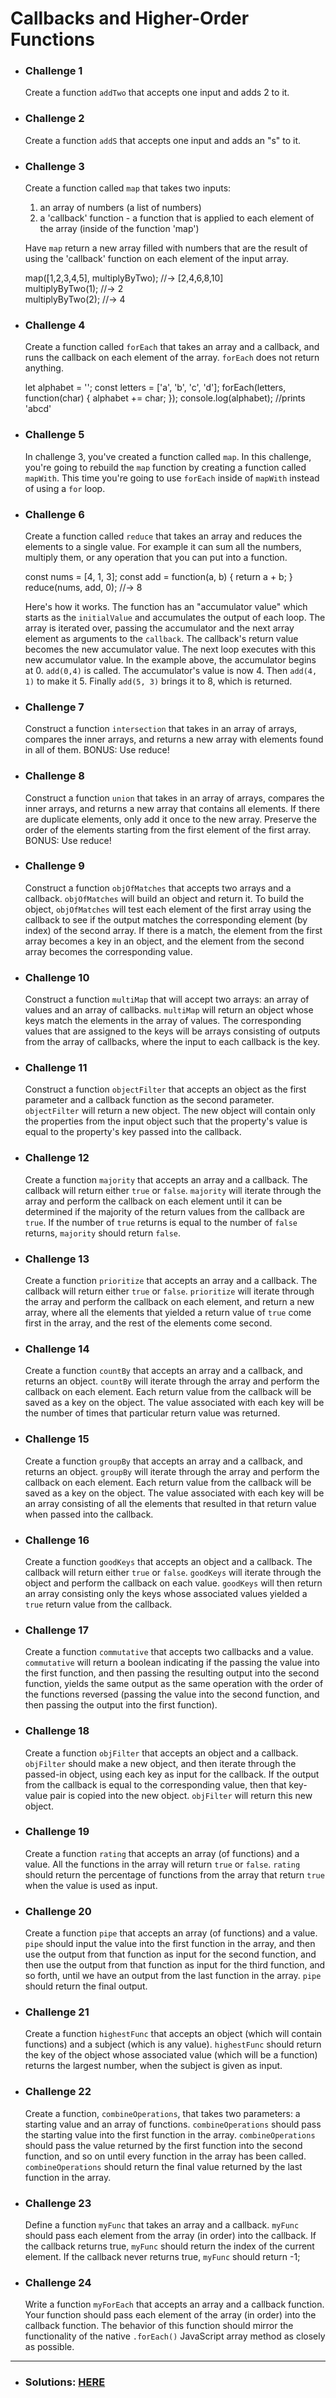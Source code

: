 # Callbacks and Higher-Order Functions

- ### Challenge 1

  Create a function `addTwo` that accepts one input and adds 2 to it.

- ### Challenge 2

  Create a function `addS` that accepts one input and adds an "s" to it.

- ### Challenge 3

  Create a function called `map` that takes two inputs:

  1.  an array of numbers (a list of numbers)
  2.  a 'callback' function - a function that is applied to each element of the array (inside of the function 'map')

  Have `map` return a new array filled with numbers that are the result of using the 'callback' function on each element of the input array.

  map([1,2,3,4,5], multiplyByTwo); //-> [2,4,6,8,10]  
  multiplyByTwo(1); //-> 2  
  multiplyByTwo(2); //-> 4

- ### Challenge 4

  Create a function called `forEach` that takes an array and a callback, and runs the callback on each element of the array. `forEach` does not return anything.

  let alphabet = '';
  const letters = ['a', 'b', 'c', 'd'];
  forEach(letters, function(char) {
  alphabet += char;
  });
  console.log(alphabet); //prints 'abcd'

- ### Challenge 5

  In challenge 3, you've created a function called `map`. In this challenge, you're going to rebuild the `map` function by creating a function called `mapWith`. This time you're going to use `forEach` inside of `mapWith` instead of using a `for` loop.

- ### Challenge 6

  Create a function called `reduce` that takes an array and reduces the elements to a single value. For example it can sum all the numbers, multiply them, or any operation that you can put into a function.

  const nums = [4, 1, 3];
  const add = function(a, b) { return a + b; }
  reduce(nums, add, 0); //-> 8

  Here's how it works. The function has an "accumulator value" which starts as the `initialValue` and accumulates the output of each loop. The array is iterated over, passing the accumulator and the next array element as arguments to the `callback`. The callback's return value becomes the new accumulator value. The next loop executes with this new accumulator value. In the example above, the accumulator begins at 0. `add(0,4)` is called. The accumulator's value is now 4. Then `add(4, 1)` to make it 5. Finally `add(5, 3)` brings it to 8, which is returned.

- ### Challenge 7

  Construct a function `intersection` that takes in an array of arrays, compares the inner arrays, and returns a new array with elements found in all of them. BONUS: Use reduce!

- ### Challenge 8

  Construct a function `union` that takes in an array of arrays, compares the inner arrays, and returns a new array that contains all elements. If there are duplicate elements, only add it once to the new array. Preserve the order of the elements starting from the first element of the first array. BONUS: Use reduce!

- ### Challenge 9

  Construct a function `objOfMatches` that accepts two arrays and a callback. `objOfMatches` will build an object and return it. To build the object, `objOfMatches` will test each element of the first array using the callback to see if the output matches the corresponding element (by index) of the second array. If there is a match, the element from the first array becomes a key in an object, and the element from the second array becomes the corresponding value.

- ### Challenge 10

  Construct a function `multiMap` that will accept two arrays: an array of values and an array of callbacks. `multiMap` will return an object whose keys match the elements in the array of values. The corresponding values that are assigned to the keys will be arrays consisting of outputs from the array of callbacks, where the input to each callback is the key.

- ### Challenge 11

  Construct a function `objectFilter` that accepts an object as the first parameter and a callback function as the second parameter. `objectFilter` will return a new object. The new object will contain only the properties from the input object such that the property's value is equal to the property's key passed into the callback.

- ### Challenge 12

  Create a function `majority` that accepts an array and a callback. The callback will return either `true` or `false`. `majority` will iterate through the array and perform the callback on each element until it can be determined if the majority of the return values from the callback are `true`. If the number of `true` returns is equal to the number of `false` returns, `majority` should return `false`.

- ### Challenge 13

  Create a function `prioritize` that accepts an array and a callback. The callback will return either `true` or `false`. `prioritize` will iterate through the array and perform the callback on each element, and return a new array, where all the elements that yielded a return value of `true` come first in the array, and the rest of the elements come second.

- ### Challenge 14

  Create a function `countBy` that accepts an array and a callback, and returns an object. `countBy` will iterate through the array and perform the callback on each element. Each return value from the callback will be saved as a key on the object. The value associated with each key will be the number of times that particular return value was returned.

- ### Challenge 15

  Create a function `groupBy` that accepts an array and a callback, and returns an object. `groupBy` will iterate through the array and perform the callback on each element. Each return value from the callback will be saved as a key on the object. The value associated with each key will be an array consisting of all the elements that resulted in that return value when passed into the callback.

- ### Challenge 16

  Create a function `goodKeys` that accepts an object and a callback. The callback will return either `true` or `false`. `goodKeys` will iterate through the object and perform the callback on each value. `goodKeys` will then return an array consisting only the keys whose associated values yielded a `true` return value from the callback.

- ### Challenge 17

  Create a function `commutative` that accepts two callbacks and a value. `commutative` will return a boolean indicating if the passing the value into the first function, and then passing the resulting output into the second function, yields the same output as the same operation with the order of the functions reversed (passing the value into the second function, and then passing the output into the first function).

- ### Challenge 18

  Create a function `objFilter` that accepts an object and a callback. `objFilter` should make a new object, and then iterate through the passed-in object, using each key as input for the callback. If the output from the callback is equal to the corresponding value, then that key-value pair is copied into the new object. `objFilter` will return this new object.

- ### Challenge 19

  Create a function `rating` that accepts an array (of functions) and a value. All the functions in the array will return `true` or `false`. `rating` should return the percentage of functions from the array that return `true` when the value is used as input.

- ### Challenge 20

  Create a function `pipe` that accepts an array (of functions) and a value. `pipe` should input the value into the first function in the array, and then use the output from that function as input for the second function, and then use the output from that function as input for the third function, and so forth, until we have an output from the last function in the array. `pipe` should return the final output.

- ### Challenge 21

  Create a function `highestFunc` that accepts an object (which will contain functions) and a subject (which is any value). `highestFunc` should return the key of the object whose associated value (which will be a function) returns the largest number, when the subject is given as input.

- ### Challenge 22

  Create a function, `combineOperations`, that takes two parameters: a starting value and an array of functions. `combineOperations` should pass the starting value into the first function in the array. `combineOperations` should pass the value returned by the first function into the second function, and so on until every function in the array has been called. `combineOperations` should return the final value returned by the last function in the array.

- ### Challenge 23

  Define a function `myFunc` that takes an array and a callback. `myFunc` should pass each element from the array (in order) into the callback. If the callback returns true, `myFunc` should return the index of the current element. If the callback never returns true, `myFunc` should return -1;

- ### Challenge 24

  Write a function `myForEach` that accepts an array and a callback function. Your function should pass each element of the array (in order) into the callback function. The behavior of this function should mirror the functionality of the native `.forEach()` JavaScript array method as closely as possible.

---

- ### Solutions: [HERE](./index.js)
